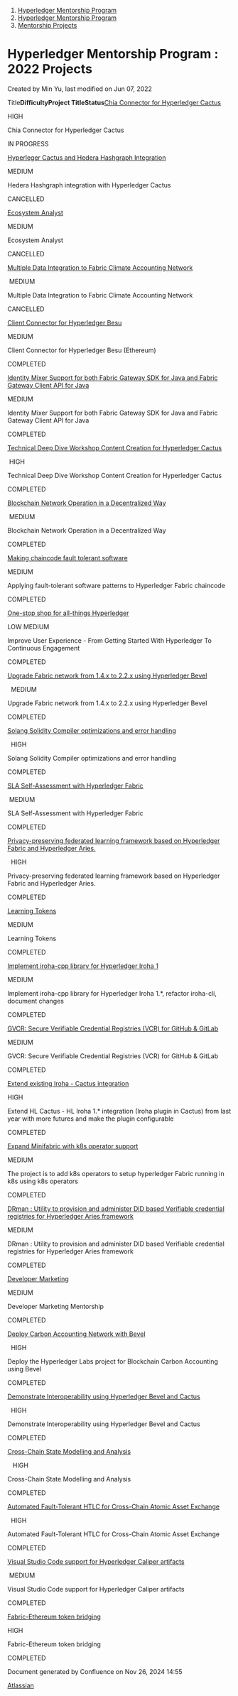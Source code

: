 1. [Hyperledger Mentorship Program](index.html)
2. [Hyperledger Mentorship Program](Hyperledger-Mentorship-Program_21954571.html)
3. [Mentorship Projects](Mentorship-Projects_21954604.html)

# Hyperledger Mentorship Program : 2022 Projects

Created by Min Yu, last modified on Jun 07, 2022

Title**Difficulty****Project Title****Status**[Chia Connector for Hyperledger Cactus](/wiki/spaces/INTERN/pages/21958337/Chia+Connector+for+Hyperledger+Cactus)

HIGH

Chia Connector for Hyperledger Cactus

IN PROGRESS

[Hyperleger Cactus and Hedera Hashgraph Integration](/wiki/spaces/INTERN/pages/21954808/Hyperleger+Cactus+and+Hedera+Hashgraph+Integration)

MEDIUM  

Hedera Hashgraph integration with Hyperledger Cactus

CANCELLED

[Ecosystem Analyst](/wiki/spaces/INTERN/pages/21954815/Ecosystem+Analyst)

MEDIUM  

Ecosystem Analyst

CANCELLED

[Multiple Data Integration to Fabric Climate Accounting Network](/wiki/spaces/INTERN/pages/21954789/Multiple+Data+Integration+to+Fabric+Climate+Accounting+Network)

 MEDIUM  

Multiple Data Integration to Fabric Climate Accounting Network

CANCELLED

[Client Connector for Hyperledger Besu](/wiki/spaces/INTERN/pages/21954831/Client+Connector+for+Hyperledger+Besu)

MEDIUM   

Client Connector for Hyperledger Besu (Ethereum)

COMPLETED

[Identity Mixer Support for both Fabric Gateway SDK for Java and Fabric Gateway Client API for Java](/wiki/spaces/INTERN/pages/21958367/Identity+Mixer+Support+for+both+Fabric+Gateway+SDK+for+Java+and+Fabric+Gateway+Client+API+for+Java)

MEDIUM  

Identity Mixer Support for both Fabric Gateway SDK for Java and Fabric Gateway Client API for Java

COMPLETED

[Technical Deep Dive Workshop Content Creation for Hyperledger Cactus](/wiki/spaces/INTERN/pages/21954844/Technical+Deep+Dive+Workshop+Content+Creation+for+Hyperledger+Cactus)

 HIGH

Technical Deep Dive Workshop Content Creation for Hyperledger Cactus

COMPLETED

[Blockchain Network Operation in a Decentralized Way](/wiki/spaces/INTERN/pages/21954813/Blockchain+Network+Operation+in+a+Decentralized+Way)

 MEDIUM   

Blockchain Network Operation in a Decentralized Way

COMPLETED

[Making chaincode fault tolerant software](/wiki/spaces/INTERN/pages/21954823/Making+chaincode+fault+tolerant+software)

MEDIUM  

Applying fault-tolerant software patterns to Hyperledger Fabric chaincode

COMPLETED

[One-stop shop for all-things Hyperledger](/wiki/spaces/INTERN/pages/21954811/One-stop+shop+for+all-things+Hyperledger)

LOW MEDIUM   

Improve User Experience - From Getting Started With Hyperledger To Continuous Engagement

COMPLETED

[Upgrade Fabric network from 1.4.x to 2.2.x using Hyperledger Bevel](/wiki/spaces/INTERN/pages/21954787/Upgrade+Fabric+network+from+1.4.x+to+2.2.x+using+Hyperledger+Bevel)

  MEDIUM 

Upgrade Fabric network from 1.4.x to 2.2.x using Hyperledger Bevel

COMPLETED

[Solang Solidity Compiler optimizations and error handling](/wiki/spaces/INTERN/pages/21958390/Solang+Solidity+Compiler+optimizations+and+error+handling)

  HIGH

Solang Solidity Compiler optimizations and error handling

COMPLETED

[SLA Self-Assessment with Hyperledger Fabric](/wiki/spaces/INTERN/pages/21954821/SLA+Self-Assessment+with+Hyperledger+Fabric)

 MEDIUM

SLA Self-Assessment with Hyperledger Fabric

COMPLETED

[Privacy-preserving federated learning framework based on Hyperledger Fabric and Hyperledger Aries.](/wiki/spaces/INTERN/pages/21954834/Privacy-preserving+federated+learning+framework+based+on+Hyperledger+Fabric+and+Hyperledger+Aries.)

  HIGH

Privacy-preserving federated learning framework based on Hyperledger Fabric and Hyperledger Aries.

COMPLETED

[Learning Tokens](/wiki/spaces/INTERN/pages/21954819/Learning+Tokens)

MEDIUM  

Learning Tokens

COMPLETED

[Implement iroha-cpp library for Hyperledger Iroha 1](/wiki/spaces/INTERN/pages/21958420/Implement+iroha-cpp+library+for+Hyperledger+Iroha+1)

MEDIUM  

Implement iroha-cpp library for Hyperledger Iroha 1.\*, refactor iroha-cli, document changes

COMPLETED

[GVCR: Secure Verifiable Credential Registries (VCR) for GitHub &amp; GitLab](/wiki/spaces/INTERN/pages/21958442/GVCR+Secure+Verifiable+Credential+Registries+VCR+for+GitHub+GitLab)

MEDIUM  

GVCR: Secure Verifiable Credential Registries (VCR) for GitHub &amp; GitLab

COMPLETED

[Extend existing Iroha - Cactus integration](/wiki/spaces/INTERN/pages/21954791/Extend+existing+Iroha+-+Cactus+integration)

HIGH

Extend HL Cactus - HL Iroha 1.* integration (Iroha plugin in Cactus) from last year with more futures and make the plugin configurable

COMPLETED

[Expand Minifabric with k8s operator support](/wiki/spaces/INTERN/pages/21954806/Expand+Minifabric+with+k8s+operator+support)

MEDIUM  

The project is to add k8s operators to setup hyperledger Fabric running in k8s using k8s operators

COMPLETED

[DRman : Utility to provision and administer DID based Verifiable credential registries for Hyperledger Aries framework](/wiki/spaces/INTERN/pages/21954781/DRman+Utility+to+provision+and+administer+DID+based+Verifiable+credential+registries+for+Hyperledger+Aries+framework)

MEDIUM  

DRman : Utility to provision and administer DID based Verifiable credential registries for Hyperledger Aries framework

COMPLETED

[Developer Marketing](/wiki/spaces/INTERN/pages/21954802/Developer+Marketing)

MEDIUM  

Developer Marketing Mentorship

COMPLETED

[Deploy Carbon Accounting Network with Bevel](/wiki/spaces/INTERN/pages/21954817/Deploy+Carbon+Accounting+Network+with+Bevel)

  HIGH

Deploy the Hyperledger Labs project for Blockchain Carbon Accounting using Bevel

COMPLETED

[Demonstrate Interoperability using Hyperledger Bevel and Cactus](/wiki/spaces/INTERN/pages/21958266/Demonstrate+Interoperability+using+Hyperledger+Bevel+and+Cactus)

  HIGH

Demonstrate Interoperability using Hyperledger Bevel and Cactus

COMPLETED

[Cross-Chain State Modelling and Analysis](/wiki/spaces/INTERN/pages/21954826/Cross-Chain+State+Modelling+and+Analysis)

   HIGH

Cross-Chain State Modelling and Analysis

COMPLETED

[Automated Fault-Tolerant HTLC for Cross-Chain Atomic Asset Exchange](/wiki/spaces/INTERN/pages/21954846/Automated+Fault-Tolerant+HTLC+for+Cross-Chain+Atomic+Asset+Exchange)

  HIGH

Automated Fault-Tolerant HTLC for Cross-Chain Atomic Asset Exchange

COMPLETED

[Visual Studio Code support for Hyperledger Caliper artifacts](/wiki/spaces/INTERN/pages/21954841/Visual+Studio+Code+support+for+Hyperledger+Caliper+artifacts)

 MEDIUM   

Visual Studio Code support for Hyperledger Caliper artifacts

COMPLETED

[Fabric-Ethereum token bridging](/wiki/spaces/INTERN/pages/21954829/Fabric-Ethereum+token+bridging)

HIGH  

Fabric-Ethereum token bridging

COMPLETED

Document generated by Confluence on Nov 26, 2024 14:55

[Atlassian](http://www.atlassian.com/)
